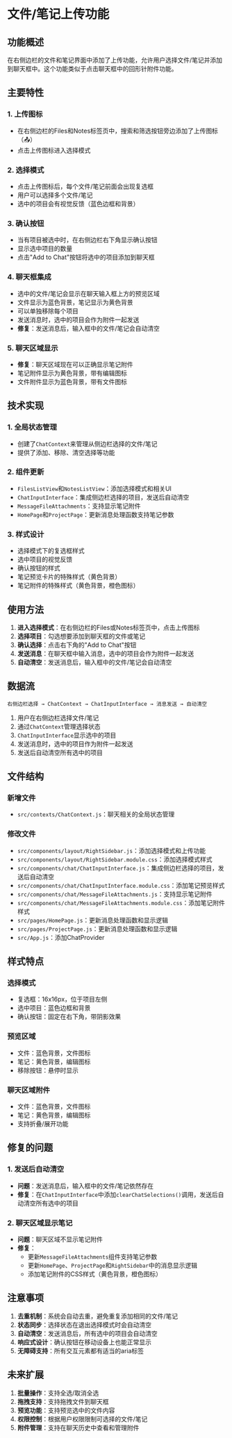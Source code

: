 # 文件/笔记上传功能

## 功能概述

在右侧边栏的文件和笔记界面中添加了上传功能，允许用户选择文件/笔记并添加到聊天框中。这个功能类似于点击聊天框中的回形针附件功能。

## 主要特性

### 1. 上传图标
- 在右侧边栏的Files和Notes标签页中，搜索和筛选按钮旁边添加了上传图标（📤）
- 点击上传图标进入选择模式

### 2. 选择模式
- 点击上传图标后，每个文件/笔记前面会出现复选框
- 用户可以选择多个文件/笔记
- 选中的项目会有视觉反馈（蓝色边框和背景）

### 3. 确认按钮
- 当有项目被选中时，在右侧边栏右下角显示确认按钮
- 显示选中项目的数量
- 点击"Add to Chat"按钮将选中的项目添加到聊天框

### 4. 聊天框集成
- 选中的文件/笔记会显示在聊天输入框上方的预览区域
- 文件显示为蓝色背景，笔记显示为黄色背景
- 可以单独移除每个项目
- 发送消息时，选中的项目会作为附件一起发送
- **修复**：发送消息后，输入框中的文件/笔记会自动清空

### 5. 聊天区域显示
- **修复**：聊天区域现在可以正确显示笔记附件
- 笔记附件显示为黄色背景，带有编辑图标
- 文件附件显示为蓝色背景，带有文件图标

## 技术实现

### 1. 全局状态管理
- 创建了`ChatContext`来管理从侧边栏选择的文件/笔记
- 提供了添加、移除、清空选择等功能

### 2. 组件更新
- `FilesListView`和`NotesListView`：添加选择模式和相关UI
- `ChatInputInterface`：集成侧边栏选择的项目，发送后自动清空
- `MessageFileAttachments`：支持显示笔记附件
- `HomePage`和`ProjectPage`：更新消息处理函数支持笔记参数

### 3. 样式设计
- 选择模式下的复选框样式
- 选中项目的视觉反馈
- 确认按钮的样式
- 笔记预览卡片的特殊样式（黄色背景）
- 笔记附件的特殊样式（黄色背景，橙色图标）

## 使用方法

1. **进入选择模式**：在右侧边栏的Files或Notes标签页中，点击上传图标
2. **选择项目**：勾选想要添加到聊天框的文件或笔记
3. **确认选择**：点击右下角的"Add to Chat"按钮
4. **发送消息**：在聊天框中输入消息，选中的项目会作为附件一起发送
5. **自动清空**：发送消息后，输入框中的文件/笔记会自动清空

## 数据流

```
右侧边栏选择 → ChatContext → ChatInputInterface → 消息发送 → 自动清空
```

1. 用户在右侧边栏选择文件/笔记
2. 通过`ChatContext`管理选择状态
3. `ChatInputInterface`显示选中的项目
4. 发送消息时，选中的项目作为附件一起发送
5. 发送后自动清空所有选中的项目

## 文件结构

### 新增文件
- `src/contexts/ChatContext.js`：聊天相关的全局状态管理

### 修改文件
- `src/components/layout/RightSidebar.js`：添加选择模式和上传功能
- `src/components/layout/RightSidebar.module.css`：添加选择模式样式
- `src/components/chat/ChatInputInterface.js`：集成侧边栏选择的项目，发送后自动清空
- `src/components/chat/ChatInputInterface.module.css`：添加笔记预览样式
- `src/components/chat/MessageFileAttachments.js`：支持显示笔记附件
- `src/components/chat/MessageFileAttachments.module.css`：添加笔记附件样式
- `src/pages/HomePage.js`：更新消息处理函数和显示逻辑
- `src/pages/ProjectPage.js`：更新消息处理函数和显示逻辑
- `src/App.js`：添加ChatProvider

## 样式特点

### 选择模式
- 复选框：16x16px，位于项目左侧
- 选中项目：蓝色边框和背景
- 确认按钮：固定在右下角，带阴影效果

### 预览区域
- 文件：蓝色背景，文件图标
- 笔记：黄色背景，编辑图标
- 移除按钮：悬停时显示

### 聊天区域附件
- 文件：蓝色背景，文件图标
- 笔记：黄色背景，编辑图标
- 支持折叠/展开功能

## 修复的问题

### 1. 发送后自动清空
- **问题**：发送消息后，输入框中的文件/笔记依然存在
- **修复**：在`ChatInputInterface`中添加`clearChatSelections()`调用，发送后自动清空所有选中的项目

### 2. 聊天区域显示笔记
- **问题**：聊天区域不显示笔记附件
- **修复**：
  - 更新`MessageFileAttachments`组件支持笔记参数
  - 更新`HomePage`、`ProjectPage`和`RightSidebar`中的消息显示逻辑
  - 添加笔记附件的CSS样式（黄色背景，橙色图标）

## 注意事项

1. **去重机制**：系统会自动去重，避免重复添加相同的文件/笔记
2. **状态同步**：选择状态在退出选择模式时会自动清空
3. **自动清空**：发送消息后，所有选中的项目会自动清空
4. **响应式设计**：确认按钮在移动设备上也能正常显示
5. **无障碍支持**：所有交互元素都有适当的aria标签

## 未来扩展

1. **批量操作**：支持全选/取消全选
2. **拖拽支持**：支持拖拽文件到聊天框
3. **预览功能**：支持预览选中的文件内容
4. **权限控制**：根据用户权限限制可选择的文件/笔记
5. **附件管理**：支持在聊天历史中查看和管理附件 